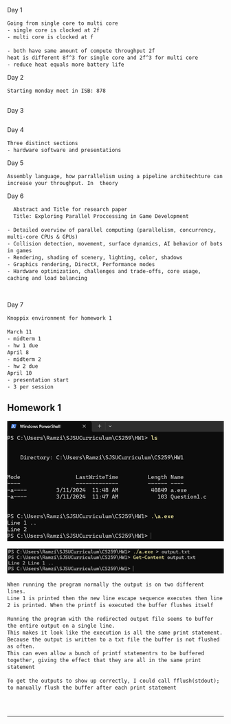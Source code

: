 Day 1
```
Going from single core to multi core 
- single core is clocked at 2f
- multi core is clocked at f

- both have same amount of compute throughput 2f
heat is different 8f^3 for single core and 2f^3 for multi core
- reduce heat equals more battery life
```

Day 2
```
Starting monday meet in ISB: 878


```

Day 3
```

```



Day 4
```
Three distinct sections
- hardware software and presentations
```


Day 5
```
Assembly language, how parrallelism using a pipeline architechture can increase your throughput. In  theory
```


Day 6
```
  Abstract and Title for research paper
  Title: Exploring Parallel Proccessing in Game Development
  
- Detailed overview of parallel computing (parallelism, concurrency, multi-core CPUs & GPUs)
- Collision detection, movement, surface dynamics, AI behavior of bots in games
- Rendering, shading of scenery, lighting, color, shadows
- Graphics rendering, DirectX, Performance modes
- Hardware optimization, challenges and trade-offs, core usage, caching and load balancing



```

Day 7
```
Knoppix environment for homework 1

March 11
- midterm 1
- hw 1 due
April 8
- midterm 2
- hw 2 due
April 10
- presentation start
- 3 per session
```

Homework 1
---

![Question 1A](https://github.com/RamziCarter/SJSU-Masters-Curriculum/blob/b0ed22ef058b737ef84db46328ec6980ec5636ab/Question1A.png)

![Question 1B](https://github.com/RamziCarter/SJSU-Masters-Curriculum/blob/c59cef678f6d079ec963b917d044dadfa73d56c4/Question1B.png)

```
When running the program normally the output is on two different lines.
Line 1 is printed then the new line escape sequence executes then line 2 is printed. When the printf is executed the buffer flushes itself

Running the program with the redirected output file seems to buffer the entire output on a single line.
This makes it look like the execution is all the same print statement. Because the output is written to a txt file the buffer is not flushed as often.
This can even allow a bunch of printf statementrs to be buffered together, giving the effect that they are all in the same print statement

To get the outputs to show up correctly, I could call fflush(stdout); to manually flush the buffer after each print statement
```

![]()
![]()

```

```



---
